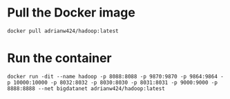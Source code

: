 # Pull the Docker image

`docker pull adrianw424/hadoop:latest`
<br>

# Run the container

`docker run -dit --name hadoop -p 8088:8088 -p 9870:9870 -p 9864:9864 -p 10000:10000 -p 8032:8032 -p 8030:8030 -p 8031:8031 -p 9000:9000 -p 8888:8888 --net bigdatanet adrianw424/hadoop:latest`